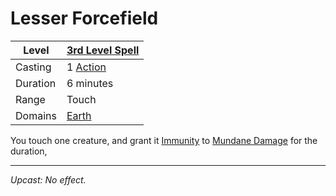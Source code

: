# Lesser Forcefield

| Level    | [3rd Level Spell](../../../Spell%20Level.md)        |
| -------- | --------------------------------------------------- |
| Casting  | 1 [Action](../../../../Game%20Procedures/Action.md) |
| Duration | 6 minutes                                           |
| Range    | Touch                                               |
| Domains  | [Earth](../../../Spell%20Domains/Earth.md)          |

You touch one creature, and grant it [Immunity](../../../../Conditions/Immune.md) to [Mundane Damage](../../../../Damage%20Types/Mundane%20Damage.md) for the duration,

---
*Upcast: No effect.*